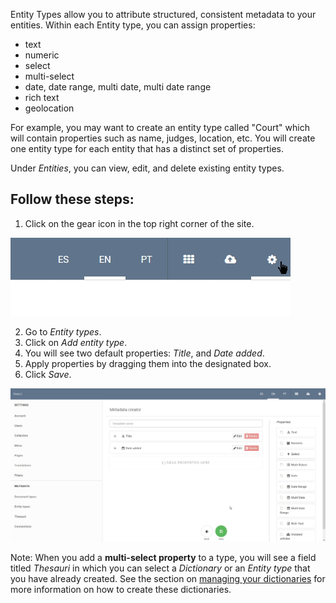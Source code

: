 Entity Types allow you to attribute structured, consistent metadata to your entities. Within each Entity type, you can assign properties:
* text 
* numeric
* select
* multi-select
* date, date range, multi date, multi date range
* rich text
* geolocation

For example, you may want to create an entity type called "Court" which will contain properties such as name, judges, location, etc. You will create one entity type for each entity that has a distinct set of properties.

Under _Entities_, you can view, edit, and delete existing entity types. 

## Follow these steps:

1. Click on the gear icon in the top right corner of the site.

![Gear icon](https://raw.githubusercontent.com/huridocs/uwazi-assets/master/wiki/screenshots/settings_link.jpg)

2. Go to _Entity types_.
3. Click on _Add entity type_.
4. You will see two default properties: _Title_, and _Date added_. 
5. Apply properties by dragging them into the designated box. 
6. Click _Save_.

![New template](https://raw.githubusercontent.com/huridocs/uwazi-assets/master/wiki/screenshots/new_document_entity.jpg)

Note: When you add a **multi-select property** to a type, you will see a field titled _Thesauri_ in which you can select a _Dictionary_ or an _Entity type_ that you have already created. See the section on [managing your dictionaries](https://github.com/huridocs/uwazi/wiki/Build-the-information-architecture#manage-your-dictionaries) for more information on how to create these dictionaries. 
